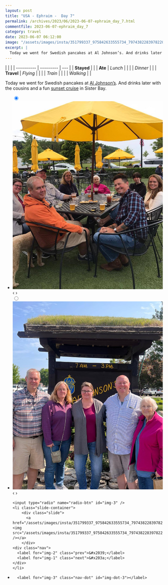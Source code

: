```yaml
---
layout: post
title: "USA - Ephraim -  Day 7"
permalink: /archives/2023/06/2023-06-07-ephraim_day_7.html
commentfile: 2023-06-07-ephraim_day_7
category: travel
date: 2023-06-07 06:12:00
image: "/assets/images/insta/351799337_975842633555734_7974382283978220384_n_18293907832104087.jpg"
excerpt: |
  Today we went for Swedish pancakes at Al Johnson’s. And drinks later with the cousins and a fun sunset cruise.
---
```


|            |           |
| ---------- | --------- | --- |
| **Stayed** |           |
| **Ate**    | _Lunch_   |     |
|            | _Dinner_  |     |
| **Travel** | _Flying_  |     |
|            | _Train_   |     |
|            | _Walking_ |     |

Today we went for Swedish pancakes at [Al Johnson’s](https://maps.app.goo.gl/a1YkTnPmYayy4jMHA). And drinks later with the cousins and a fun [sunset cruise](https://maps.app.goo.gl/SW394XBjitd6EFkh8) in Sister Bay.

<ul class="slides">
    <input type="radio" name="radio-btn" id="img-1" checked="checked" />
    <li class="slide-container">
        <div class="slide">
          <a href="/assets/images/insta/351447875_231618652915556_667081406388177526_n_18225515254174060.jpg"><img src="/assets/images/insta/351447875_231618652915556_667081406388177526_n_18225515254174060.jpg" /></a>
        </div>
    <div class="nav">
      <label for="img-3" class="prev">&#x2039;</label>
      <label for="img-2" class="next">&#x203a;</label>
    </div>
    </li>
        <input type="radio" name="radio-btn" id="img-2"  />
    <li class="slide-container">
        <div class="slide">
          <a href="/assets/images/insta/352222940_1273818943340652_4284335936900083581_n_18221415199225720.jpg"><img src="/assets/images/insta/352222940_1273818943340652_4284335936900083581_n_18221415199225720.jpg" /></a>
        </div>
    <div class="nav">
      <label for="img-1" class="prev">&#x2039;</label>
      <label for="img-3" class="next">&#x203a;</label>
    </div>
    </li>
    
    <input type="radio" name="radio-btn" id="img-3" />
    <li class="slide-container">
        <div class="slide">
          <a href="/assets/images/insta/351799337_975842633555734_7974382283978220384_n_18293907832104087.jpg"><img src="/assets/images/insta/351799337_975842633555734_7974382283978220384_n_18293907832104087.jpg" /></a>
        </div>
    <div class="nav">
      <label for="img-2" class="prev">&#x2039;</label>
      <label for="img-1" class="next">&#x203a;</label>
    </div>
    </li>
			
<li class="nav-dots">
      <label for="img-1" class="nav-dot" id="img-dot-1"></label>
      <label for="img-2" class="nav-dot" id="img-dot-2"></label>

      <label for="img-3" class="nav-dot" id="img-dot-3"></label>

</li>
</ul>

